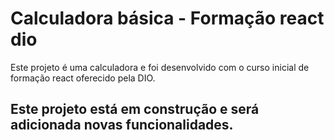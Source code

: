 # Calculadora básica - Formação react dio

Este projeto é uma calculadora e foi desenvolvido com o curso inicial de formação react oferecido pela DIO. 

## Este projeto está em construção e será adicionada novas funcionalidades. 
